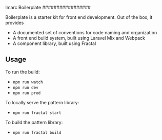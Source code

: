 Imarc Boilerplate
#################

Boilerplate is a starter kit for front end development. Out of the box, it provides

* A documented set of conventions for code naming and organization
* A front end build system, built using Laravel Mix and Webpack
* A component library, built using Fractal


Usage
-----

To run the build:

* `npm run watch`
* `npm run dev`
* `npm run prod`

To locally serve the pattern library:

* `npm run fractal start`

To build the pattern library:

* `npm run fractal build`

